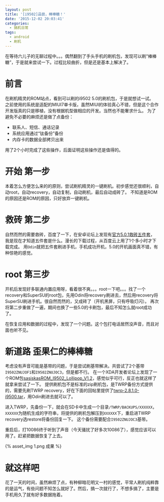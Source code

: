```yaml
---
layout: post
title: '[i9502]品尝，棒棒糖！'
date: '2015-12-02 20:03:41'
categories:
  - 搞机日常
tags:
  - android
  - 刷机
---
```


在等待六儿子的无聊过程中。。。偶然翻到了手头手机的刷机包，发现可以刷“棒棒糖”，于是就来尝试一下。过程比较曲折，但是还是基本上解决了。

# 前言

在刷机精灵的ROM站点，看到可以刷的i9502 5.0的刷机包，于是就想试一试。
之前使用的系统是适配的MIUI7单卡版，虽然MIUI的体验真心不错，但是这个合作开发版真的只是移植，没有根据机型做相应的开发。当然也不能奢求什么。
为了避免不必要的麻烦还是做了点备份：

+ 联系人、短信、通话记录
+ 系统应用通过“钛备份”备份
+ 内存卡的数据全部拷贝出来

用了2个小时完成了这些操作，后面证明这些操作还是值得的。

# 开始 第一步

本着怎么方便怎么来的的原则，尝试刷机精灵的一键刷机。初步感觉还很顺利，自动root，自动recovery，自动复制，自动刷机，最后自动成砖了。
不知道是ROM的原因还是ROM的原因，只好放弃一键刷机。

# 救砖 第二步

自然而然的需要救砖，百度了一下，在安卓论坛上发现有[官方5.0.1救砖五件套](http://bbs.hiapk.com/thread-25510172-1-1.html)，我是现在才知道五件套是什么。漫长的下载过程，从百度云上用了1个多小时才下载完成。
用`Odin`就把五件套刷进手机，手机成功开机，5.0的开机画面真不错，有种惊艳的感觉。

# root 第三步

开机后发现好多联通内置应用呀，看着很不爽。。。root一下吧。。。找了一个recovery和SuperSU的root包，先用Odin将recovery刷进去，然后用recovery将SuperSU刷进手机。很自然而然的，又成砖了（开机黑屏，只有呼吸灯闪）。
再次将第二步重做了一遍，期间也换了一些5.0的卡刷包，最后不知怎么就root成功了。

在恢复应用和数据的过程中，发现了一个问题。这个包打电话居然没声音，而且对面也听不见。

# 新道路 歪果仁的棒棒糖

考虑没有声音可能是基带的问题，于是尝试刷基带解决。共尝试了2个基带`I9502ZNUJOF1`和`I9502ZNUJOC3`，但是都不行。
在一个XDA开发者论坛上发现了一个ROM包[sasiskasROM_I9502_Lollipop_V1.2](http://forum.xda-developers.com/galaxy-s4/general/rom-sasiskas-rom-galaxy-s4-duos-t3148661)，感觉似乎可行，反正也就这样了就拿来尝试了一下。
提供刷机包不是标准的zip刷机包，是TWRP备份方式提供的，需要先刷TWRP recovery，好在下面的回帖里提供了[twrp-2.8.1.0-i9500.tar](http://forum.xda-developers.com/galaxy-s4/general/rom-sasiskas-rom-galaxy-s4-duos-t3148661/post61768013)，用Odin刷进去就可以了。

进入TWRP，先备份一下，就会在SD卡中生成一个目录`/TWRP/BACKUPS/XXXXXX`，`XXXXXX`为随机生成的字符串，将提供的刷机包解压到`XXXXXX`下，重启进TWRP recovery选restore将备份回复一下。
这个备份需要配合`I9502ZNUJOC3`基带。

重启后，打10086终于听到了声音（今天骚扰了好多次10086了），感觉应该可以用了。赶紧把数据恢复了上去。

{% asset_img 1.png 成果 %}

# 就这样吧

花了一天的时间，虽然麻烦了点，有种柳暗花明又一村的感觉，平常人刷机纯粹靠的是运气，有些问题不知怎么就好了。然后，搞一次就行了，不想多搞了，主要是手机用久了就有好多数据拖着。